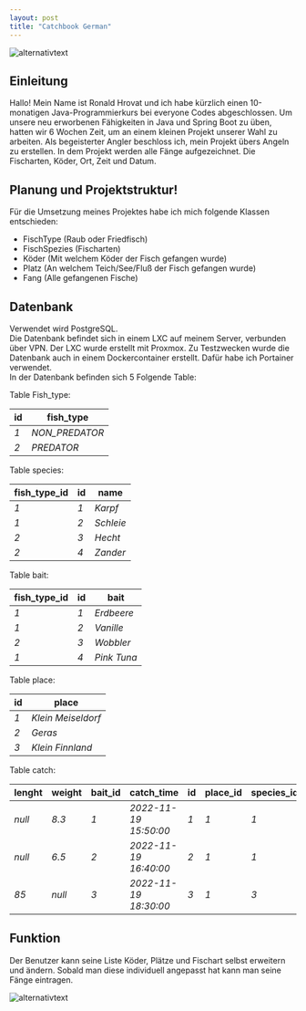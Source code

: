 ```yaml
---
layout: post
title: "Catchbook German"
---
```

![alternativtext](\pbl-blog\image\Banner.jpg)
## Einleitung
Hallo! Mein Name ist Ronald Hrovat und ich habe kürzlich einen 10-monatigen Java-Programmierkurs bei everyone Codes abgeschlossen. Um unsere neu erworbenen Fähigkeiten in Java und Spring Boot zu üben, hatten wir 6 Wochen Zeit, um an einem kleinen Projekt unserer Wahl zu arbeiten. Als begeisterter Angler beschloss ich, mein Projekt übers Angeln zu erstellen. In dem Projekt werden alle Fänge aufgezeichnet. Die Fischarten, Köder, Ort, Zeit und Datum.


## Planung und Projektstruktur!
Für die Umsetzung meines Projektes habe ich mich folgende Klassen entschieden:
 * FischType (Raub oder Friedfisch)
 * FischSpezies (Fischarten)
 * Köder (Mit welchem Köder der Fisch gefangen wurde)
 * Platz (An welchem Teich/See/Fluß der Fisch gefangen wurde)
 * Fang (Alle gefangenen Fische)


## Datenbank
Verwendet wird PostgreSQL.  
Die Datenbank befindet sich in einem LXC auf meinem Server, verbunden über VPN.
Der LXC wurde erstellt mit Proxmox. Zu Testzwecken wurde die Datenbank auch in einem Dockercontainer erstellt.
Dafür habe ich Portainer verwendet.  
In der Datenbank befinden sich 5 Folgende Table:



Table Fish_type:            

| id | fish_type |      
| --- |---------------|      
| *1* | *NON_PREDATOR* |      
| *2* | *PREDATOR* |      
                            
                            
Table species:

| fish_type_id | id | name |
| ------- | --- | ------- |
| *1* | *1*  | *Karpf*   |
| *1* | *2*  | *Schleie* |
| *2* | *3*  | *Hecht*   |
| *2* | *4*  | *Zander*  |


Table bait:

| fish_type_id | id | bait |
| -----| --- | -----|
| *1* | *1* | *Erdbeere* |
| *1* | *2* | *Vanille* |
| *2* | *3* | *Wobbler* |
| *1* | *4* | *Pink Tuna* |


Table place:

| id | place |
| --- | --- |
| *1* | *Klein Meiseldorf* |
| *2* | *Geras* |
| *3* | *Klein Finnland* |


Table catch:

| lenght | weight | bait_id | catch_time | id | place_id | species_id |
| ------ | ------ | ------- | ---------- | --- | ------- | ---------- |
| *null* | *8.3* | *1* | *2022-11-19 15:50:00* | *1* | *1* | *1* |
| *null* | *6.5* | *2* | *2022-11-19 16:40:00* | *2* | *1* | *1* |
| *85* | *null* | *3* | *2022-11-19 18:30:00* | *3* | *1* | *3* |



## Funktion
Der Benutzer kann seine Liste Köder, Plätze und Fischart selbst erweitern und ändern.
Sobald man diese individuell angepasst hat kann man seine Fänge eintragen.

![alternativtext](\pbl-blog\image\klassen.png)
